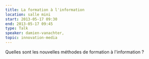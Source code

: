 ```yaml
---
title: La formation à l'information
location: salle mini
start: 2013-05-17 09:30
end: 2013-05-17 09:45
type: Talk
speaker: damien-vanachter,
topic: innovation-media
---
```


Quelles sont les nouvelles méthodes de formation à l'information ?
